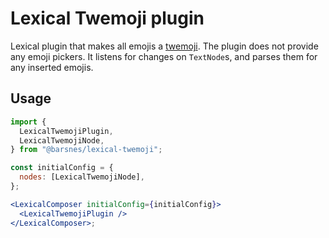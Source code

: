# Lexical Twemoji plugin

Lexical plugin that makes all emojis a [twemoji](https://twemoji.twitter.com/content/twemoji-twitter/en.html).
The plugin does not provide any emoji pickers. It listens for changes on `TextNode`s, and parses them for any inserted emojis.

## Usage

```jsx
import {
  LexicalTwemojiPlugin,
  LexicalTwemojiNode,
} from "@barsnes/lexical-twemoji";

const initialConfig = {
  nodes: [LexicalTwemojiNode],
};

<LexicalComposer initialConfig={initialConfig}>
  <LexicalTwemojiPlugin />
</LexicalComposer>;
```
